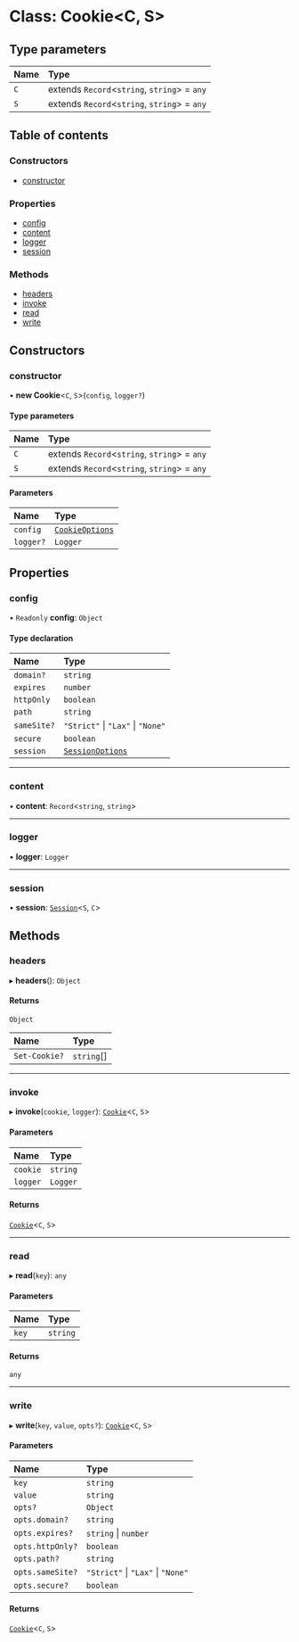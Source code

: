 # Class: Cookie<C, S\>

## Type parameters

| Name | Type |
| :------ | :------ |
| `C` | extends `Record`<`string`, `string`\> = `any` |
| `S` | extends `Record`<`string`, `string`\> = `any` |

## Table of contents

### Constructors

- [constructor](Cookie.md#constructor)

### Properties

- [config](Cookie.md#config)
- [content](Cookie.md#content)
- [logger](Cookie.md#logger)
- [session](Cookie.md#session)

### Methods

- [headers](Cookie.md#headers)
- [invoke](Cookie.md#invoke)
- [read](Cookie.md#read)
- [write](Cookie.md#write)

## Constructors

### constructor

• **new Cookie**<`C`, `S`\>(`config`, `logger?`)

#### Type parameters

| Name | Type |
| :------ | :------ |
| `C` | extends `Record`<`string`, `string`\> = `any` |
| `S` | extends `Record`<`string`, `string`\> = `any` |

#### Parameters

| Name | Type |
| :------ | :------ |
| `config` | [`CookieOptions`](../#cookieoptions) |
| `logger?` | `Logger` |

## Properties

### config

• `Readonly` **config**: `Object`

#### Type declaration

| Name | Type |
| :------ | :------ |
| `domain?` | `string` |
| `expires` | `number` |
| `httpOnly` | `boolean` |
| `path` | `string` |
| `sameSite?` | ``"Strict"`` \| ``"Lax"`` \| ``"None"`` |
| `secure` | `boolean` |
| `session` | [`SessionOptions`](../#sessionoptions) |

___

### content

• **content**: `Record`<`string`, `string`\>

___

### logger

• **logger**: `Logger`

___

### session

• **session**: [`Session`](Session.md)<`S`, `C`\>

## Methods

### headers

▸ **headers**(): `Object`

#### Returns

`Object`

| Name | Type |
| :------ | :------ |
| `Set-Cookie?` | `string`[] |

___

### invoke

▸ **invoke**(`cookie`, `logger`): [`Cookie`](Cookie.md)<`C`, `S`\>

#### Parameters

| Name | Type |
| :------ | :------ |
| `cookie` | `string` |
| `logger` | `Logger` |

#### Returns

[`Cookie`](Cookie.md)<`C`, `S`\>

___

### read

▸ **read**(`key`): `any`

#### Parameters

| Name | Type |
| :------ | :------ |
| `key` | `string` |

#### Returns

`any`

___

### write

▸ **write**(`key`, `value`, `opts?`): [`Cookie`](Cookie.md)<`C`, `S`\>

#### Parameters

| Name | Type |
| :------ | :------ |
| `key` | `string` |
| `value` | `string` |
| `opts?` | `Object` |
| `opts.domain?` | `string` |
| `opts.expires?` | `string` \| `number` |
| `opts.httpOnly?` | `boolean` |
| `opts.path?` | `string` |
| `opts.sameSite?` | ``"Strict"`` \| ``"Lax"`` \| ``"None"`` |
| `opts.secure?` | `boolean` |

#### Returns

[`Cookie`](Cookie.md)<`C`, `S`\>
